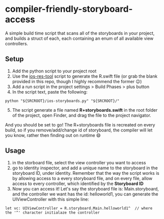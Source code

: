 # compiler-friendly-storyboard-access
A simple build time script that scans all of the storyboards in your project, and builds a struct of each, each containing an enum of all available view controllers.

## Setup
1. Add the python script to your project root
2. Use the [ios-res-tool](https://github.com/SteveKChiu/ios-res-tool) script to generate the R.swift file (or grab the blank provided in this repo, though I highly recommend the former :wink:)
3. Add a run script in the project settings > Build Phases > plus button
4. In the script text, paste the following:
```
python "${SRCROOT}/ios-storyboards.py" "${SRCROOT}/"
```
5. The script generate a file named **R+storyboards.swift** in the root folder of the project, open Finder, and drag the file to the project navigator.

And you should be set to go! The R+storyboards file is recreated on every build, so if you remove/add/change id of storyboard, the compiler will let you know, rather then finding out on runtime :smile:

## Usage
1. in the storboard file, select the view controller you want to access
2. go to identity inspector, and add a unique name to the storyboard in the storyboard ID, under identity.
Remember that the way the script works is by allowing access to a every storyboard file, and on every file, allow access to every controller, which identified by the **Storyboard ID**
3. Now you can access it! Let's say the storyboard file is: Main.storyboard, and the controller we want has the id: helloworld1, you can generate the UIViewController with this simple line:
```
let vc: UIViewController = R.storyboard.Main.helloworld1^  // where the '^' character initialaze the controller
```

